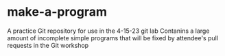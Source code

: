 # make-a-program
A practice Git repository for use in the 4-15-23 git lab
Contanins a large amount of incomplete simple programs that will be fixed by attendee's pull requests in the Git workshop
